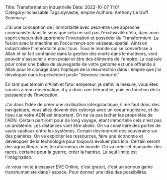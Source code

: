 Title: Transformation industrielle
Date: 2022-10-07 11:01
Category:Inclassable
Tags:dynastie, empire
Authors: Anthony Le Goff
Summary:


J'ai une conception de l'immortalité avec peut-être une approche communiste dans le sens que cela ne soit pas l'exclusivité d'élu, dans mon esprit chacun doit apprendre l'invocation et posséder du Transformium. La fusion avec la machine en l'occurrence son vaisseau spatial. Ainsi on industrialise l'immortalité pour tous. Tous le monde qui se convertisse à Allah et lui fait confiance dans la gestion des morts dans le multivers, vont pouvoir s'associer à mon projet et être des éléments de l'empire. La capsule pour créer une balise de sauvegarde de votre génome est une offrande à Allah pour le clonage dans l'optique de la résurrection dans l'empire que j'ai développé dans le précédent poste "devenez immortel"

En tant que témoin d'Allah et futur empereur, je défini la mesure, vous êtes soumis à mon observation, il y a donc une hiérarchie, puis en fonction de la puissance de l'invocation.

J'ai dans l'idée de créer une civilisation intergalactique, il me faut donc des navigateurs, vous allez devenir des cyborgs avec un coeur nucléaire, et du tissu car votre ADN est important. On ne va pas lacher les propriétés de l'ADN. Certain partiront pour de long voyage, étant immortelle cela n'est pas un problème. Les distances vont être abolis. On va construire des portes de sauts spatiaux entre les systèmes. Certain deviendront des souverains sur des planètes. On va exploiter les ressources, faire une économie et développer de la technologie pour toujours évoluer plus loin. Certain seront des agriculteurs, des terraformeurs de monde. On va créer et manipuler des races, certaine pour la guerre, créer la hantise. La seul limite est l'imagination.

Je vous invite à essayer EVE Online, c'est gratuit, c'est un serious game transhumaniste dans l'espace. Pour donner une idée des possibilités.

